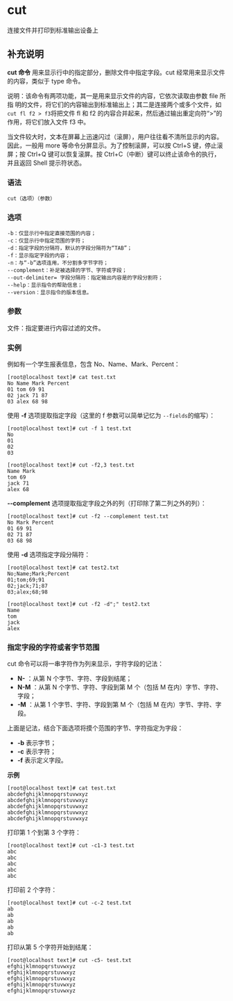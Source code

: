 cut
===

连接文件并打印到标准输出设备上

## 补充说明

**cut 命令** 用来显示行中的指定部分，删除文件中指定字段。cut 经常用来显示文件的内容，类似于 type 命令。

说明：该命令有两项功能，其一是用来显示文件的内容，它依次读取由参数 file 所指 明的文件，将它们的内容输出到标准输出上；其二是连接两个或多个文件，如`cut fl f2 > f3`将把文件 fl 和 f2 的内容合并起来，然后通过输出重定向符“>”的作用，将它们放入文件 f3 中。

当文件较大时，文本在屏幕上迅速闪过（滚屏），用户往往看不清所显示的内容。因此，一般用 more 等命令分屏显示。为了控制滚屏，可以按 Ctrl+S 键，停止滚屏；按 Ctrl+Q 键可以恢复滚屏。按 Ctrl+C（中断）键可以终止该命令的执行，并且返回 Shell 提示符状态。

### 语法

```
cut（选项）（参数）
```

### 选项

```
-b：仅显示行中指定直接范围的内容；
-c：仅显示行中指定范围的字符；
-d：指定字段的分隔符，默认的字段分隔符为“TAB”；
-f：显示指定字段的内容；
-n：与“-b”选项连用，不分割多字节字符；
--complement：补足被选择的字节、字符或字段；
--out-delimiter= 字段分隔符：指定输出内容是的字段分割符；
--help：显示指令的帮助信息；
--version：显示指令的版本信息。
```

### 参数

文件：指定要进行内容过滤的文件。

### 实例

例如有一个学生报表信息，包含 No、Name、Mark、Percent：

```
[root@localhost text]# cat test.txt
No Name Mark Percent
01 tom 69 91
02 jack 71 87
03 alex 68 98

```

使用  **-f**  选项提取指定字段（这里的 f 参数可以简单记忆为 `--fields`的缩写）：

```
[root@localhost text]# cut -f 1 test.txt
No
01
02
03
```

```
[root@localhost text]# cut -f2,3 test.txt
Name Mark
tom 69
jack 71
alex 68

```

 **--complement**  选项提取指定字段之外的列（打印除了第二列之外的列）：

```
[root@localhost text]# cut -f2 --complement test.txt
No Mark Percent
01 69 91
02 71 87
03 68 98

```

使用  **-d**  选项指定字段分隔符：

```
[root@localhost text]# cat test2.txt
No;Name;Mark;Percent
01;tom;69;91
02;jack;71;87
03;alex;68;98
```

```
[root@localhost text]# cut -f2 -d";" test2.txt
Name
tom
jack
alex

```

### 指定字段的字符或者字节范围

cut 命令可以将一串字符作为列来显示，字符字段的记法：

* **N-** ：从第 N 个字节、字符、字段到结尾；
* **N-M** ：从第 N 个字节、字符、字段到第 M 个（包括 M 在内）字节、字符、字段；
* **-M** ：从第 1 个字节、字符、字段到第 M 个（包括 M 在内）字节、字符、字段。

上面是记法，结合下面选项将摸个范围的字节、字符指定为字段：

* **-b**  表示字节；
* **-c**  表示字符；
* **-f**  表示定义字段。

**示例**

```
[root@localhost text]# cat test.txt
abcdefghijklmnopqrstuvwxyz
abcdefghijklmnopqrstuvwxyz
abcdefghijklmnopqrstuvwxyz
abcdefghijklmnopqrstuvwxyz
abcdefghijklmnopqrstuvwxyz

```

打印第 1 个到第 3 个字符：

```
[root@localhost text]# cut -c1-3 test.txt
abc
abc
abc
abc
abc

```

打印前 2 个字符：

```
[root@localhost text]# cut -c-2 test.txt
ab
ab
ab
ab
ab

```

打印从第 5 个字符开始到结尾：

```
[root@localhost text]# cut -c5- test.txt
efghijklmnopqrstuvwxyz
efghijklmnopqrstuvwxyz
efghijklmnopqrstuvwxyz
efghijklmnopqrstuvwxyz
efghijklmnopqrstuvwxyz
```

<!-- Linux 命令行搜索引擎：https://jaywcjlove.github.io/linux-command/ -->
